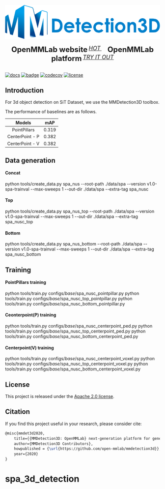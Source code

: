 <div align="center">
  <img src="resources/mmdet3d-logo.png" width="600"/>
  <div>&nbsp;</div>
  <div align="center">
    <b><font size="5">OpenMMLab website</font></b>
    <sup>
      <a href="https://openmmlab.com">
        <i><font size="4">HOT</font></i>
      </a>
    </sup>
    &nbsp;&nbsp;&nbsp;&nbsp;
    <b><font size="5">OpenMMLab platform</font></b>
    <sup>
      <a href="https://platform.openmmlab.com">
        <i><font size="4">TRY IT OUT</font></i>
      </a>
    </sup>
  </div>
  <div>&nbsp;</div>
</div>

[![docs](https://img.shields.io/badge/docs-latest-blue)](https://mmdetection3d.readthedocs.io/en/latest/)
[![badge](https://github.com/open-mmlab/mmdetection3d/workflows/build/badge.svg)](https://github.com/open-mmlab/mmdetection3d/actions)
[![codecov](https://codecov.io/gh/open-mmlab/mmdetection3d/branch/master/graph/badge.svg)](https://codecov.io/gh/open-mmlab/mmdetection3d)
[![license](https://img.shields.io/github/license/open-mmlab/mmdetection3d.svg)](https://github.com/open-mmlab/mmdetection3d/blob/master/LICENSE)


## Introduction
For 3d object detection on SiT Dataset, we use the MMDetection3D toolbox.

The performance of baselines are as follows.

|      Models     |  mAP  |
|:---------------:|:-----:|
|  PointPillars   | 0.319 |
| CenterPoint - P | 0.382 |
| CenterPoint - V | 0.382 |

## Data generation

#### Concat 
python tools/create_data.py spa_nus --root-path ./data/spa --version v1.0-spa-trainval --max-sweeps 1 --out-dir ./data/spa --extra-tag spa_nusc

#### Top
python tools/create_data.py spa_nus_top --root-path ./data/spa --version v1.0-spa-trainval --max-sweeps 1 --out-dir ./data/spa --extra-tag spa_nusc_top

#### Bottom
python tools/create_data.py spa_nus_bottom --root-path ./data/spa --version v1.0-spa-trainval --max-sweeps 1 --out-dir ./data/spa --extra-tag spa_nusc_bottom

## Training
#### PointPillars training
python tools/train.py configs/_base_/spa_nusc_pointpillar.py
python tools/train.py configs/_base_/spa_nusc_top_pointpillar.py
python tools/train.py configs/_base_/spa_nusc_bottom_pointpillar.py

#### Ceonterpoint(P) training
python tools/train.py configs/_base_/spa_nusc_centerpoint_ped.py
python tools/train.py configs/_base_/spa_nusc_top_centerpoint_ped.py
python tools/train.py configs/_base_/spa_nusc_bottom_centerpoint_ped.py

#### Centerpoint(V) training
python tools/train.py configs/_base_/spa_nusc_centerpoint_voxel.py
python tools/train.py configs/_base_/spa_nusc_top_centerpoint_voxel.py
python tools/train.py configs/_base_/spa_nusc_bottom_centerpoint_voxel.py

## License

This project is released under the [Apache 2.0 license](LICENSE).



## Citation

If you find this project useful in your research, please consider cite:

```latex
@misc{mmdet3d2020,
    title={{MMDetection3D: OpenMMLab} next-generation platform for general {3D} object detection},
    author={MMDetection3D Contributors},
    howpublished = {\url{https://github.com/open-mmlab/mmdetection3d}},
    year={2020}
}
```

# spa_3d_detection
